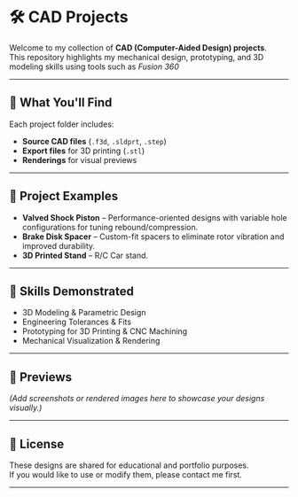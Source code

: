 # 🛠 CAD Projects

Welcome to my collection of **CAD (Computer-Aided Design) projects**.  
This repository highlights my mechanical design, prototyping, and 3D modeling skills using tools such as *Fusion 360* 

---

## 🔧 What You'll Find
Each project folder includes:
- **Source CAD files** (`.f3d`, `.sldprt`, `.step`)
- **Export files** for 3D printing (`.stl`)
- **Renderings** for visual previews

---

## 📂 Project Examples
- **Valved Shock Piston** – Performance-oriented designs with variable hole configurations for tuning rebound/compression.  
- **Brake Disk Spacer** – Custom-fit spacers to eliminate rotor vibration and improved durability.  
- **3D Printed Stand** – R/C Car stand.  

---

## 🚀 Skills Demonstrated
- 3D Modeling & Parametric Design  
- Engineering Tolerances & Fits  
- Prototyping for 3D Printing & CNC Machining  
- Mechanical Visualization & Rendering  

---

## 📸 Previews
*(Add screenshots or rendered images here to showcase your designs visually.)*  

---

## 📜 License
These designs are shared for educational and portfolio purposes.  
If you would like to use or modify them, please contact me first.  

---
